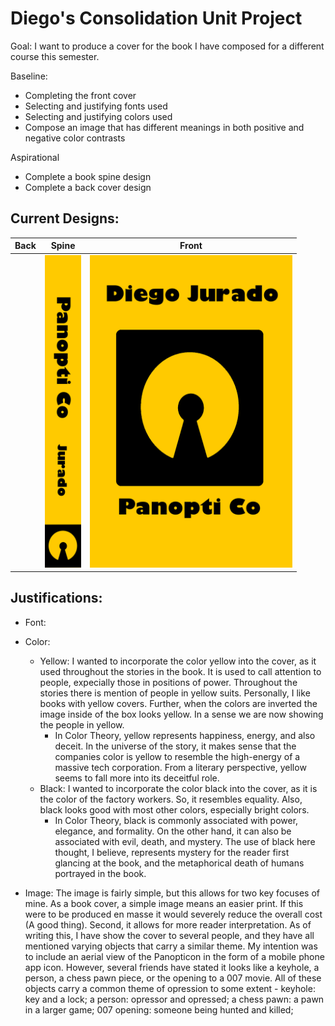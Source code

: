 # Diego's Consolidation Unit Project

Goal: I want to produce a cover for the book I have composed for a different course this semester.

Baseline: 
- Completing the front cover
- Selecting and justifying fonts used
- Selecting and justifying colors used
- Compose an image that has different meanings in both positive and negative color contrasts

Aspirational
- Complete a book spine design
- Complete a back cover design

## Current Designs:

| Back | Spine | Front |
| --- | --- | --- |
| | <img style="height:500px;" src="p4-spine-1.png"> | <img style="height:500px;" src="p4-front-3.png">|

## Justifications:

- Font:

- Color:
  - Yellow: I wanted to incorporate the color yellow into the cover, as it used throughout the stories in the book. It is used to call attention to people, expecially those in positions of power. Throughout the stories there is mention of people in yellow suits. Personally, I like books with yellow covers. Further, when the colors are inverted the image inside of the box looks yellow. In a sense we are now showing the people in yellow.
    - In Color Theory, yellow represents happiness, energy, and also deceit. In the universe of the story, it makes sense that the companies color is yellow to resemble the high-energy of a massive tech corporation. From a literary perspective, yellow seems to fall more into its deceitful role.
  - Black: I wanted to incorporate the color black into the cover, as it is the color of the factory workers. So, it resembles equality. Also, black looks good with most other colors, especially bright colors.
    - In Color Theory, black is commonly associated with power, elegance, and formality. On the other hand, it can also be associated with evil, death, and mystery. The use of black here thought, I believe, represents mystery for the reader first glancing at the book, and the metaphorical death of humans portrayed in the book.

- Image: 
  The image is fairly simple, but this allows for two key focuses of mine. As a book cover, a simple image means an easier print. If this were to be produced en masse it would severely reduce the overall cost (A good thing). Second, it allows for more reader interpretation. As of writing this, I have show the cover to several people, and they have all mentioned varying objects that carry a similar theme. My intention was to include an aerial view of the Panopticon in the form of a mobile phone app icon. However, several friends have stated it looks like a keyhole, a person, a chess pawn piece, or the opening to a 007 movie. All of these objects carry a common theme of opression to some extent - keyhole: key and a lock; a person: opressor and opressed; a chess pawn: a pawn in a larger game; 007 opening: someone being hunted and killed;
  


